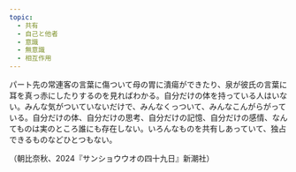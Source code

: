 ```yaml
---
topic:
  - 共有
  - 自己と他者
  - 意識
  - 無意識
  - 相互作用
---
```

パート先の常連客の言葉に傷ついて母の胃に潰瘍ができたり、泉が彼氏の言葉に耳を真っ赤にしたりするのを見ればわかる。自分だけの体を持っている人はいない。みんな気がついていないだけで、みんなくっついて、みんなこんがらがっている。自分だけの体、自分だけの思考、自分だけの記憶、自分だけの感情、なんてものは実のところ誰にも存在しない。いろんなものを共有しあっていて、独占できるものなどひとつもない。

（朝比奈秋、2024『サンショウウオの四十九日』新潮社）